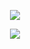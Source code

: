 <p align="center">
  <img src="https://discord.c99.nl/widget/theme-3/852610618300825661.png">
</p>

<p align="center">
  <img src="https://github-readme-stats.vercel.app/api?username=TimeTopia&show_icons=true&theme=radical">
</p>
